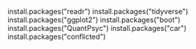install.packages("readr")
install.packages("tidyverse")
install.packages("ggplot2")
install.packages("boot")
install.packages("QuantPsyc")
install.packages("car")
install.packages("conflicted")
